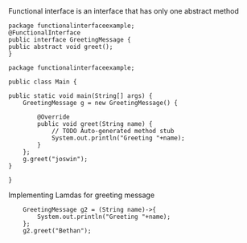 ##
Functional interface is an interface that has only one abstract method

```
package functionalinterfaceexample;
@FunctionalInterface
public interface GreetingMessage {
public abstract void greet();
}

```



```
package functionalinterfaceexample;

public class Main {
	
public static void main(String[] args) {
	GreetingMessage g = new GreetingMessage() {
		
		@Override
		public void greet(String name) {
			// TODO Auto-generated method stub
			System.out.println("Greeting "+name);
		}
	}; 
	g.greet("joswin");
}

}
```
Implementing Lamdas for greeting message
```
	GreetingMessage g2 = (String name)->{
		System.out.println("Greeting "+name);
	};
	g2.greet("Bethan");
```

